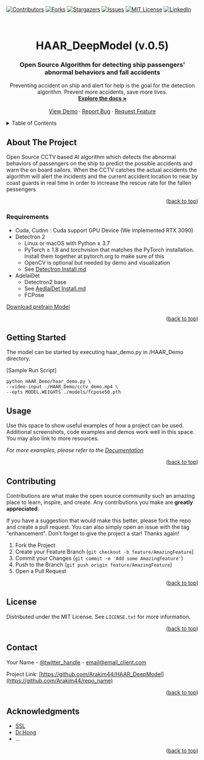
<!-- Improved compatibility of back to top link: See: https://github.com/othneildrew/Best-README-Template/pull/73 -->
<a name="readme-top"></a>




<!-- PROJECT SHIELDS -->
<!--
*** I'm using markdown "reference style" links for readability.
*** Reference links are enclosed in brackets [ ] instead of parentheses ( ).
*** See the bottom of this document for the declaration of the reference variables
*** for contributors-url, forks-url, etc. This is an optional, concise syntax you may use.
*** https://www.markdownguide.org/basic-syntax/#reference-style-links
-->
[![Contributors][contributors-shield]][contributors-url]
[![Forks][forks-shield]][forks-url]
[![Stargazers][stars-shield]][stars-url]
[![Issues][issues-shield]][issues-url]
[![MIT License][license-shield]][license-url]
[![LinkedIn][linkedin-shield]][linkedin-url]


<!-- PROJECT LOGO -->
<br />
<div align="center">
  <a href="https://github.com/Arakim44/HAAR_DeepModel">
    <!--
    <img src="images/logo.png" alt="Logo" width="80" height="80">
    -->
  </a>
<h1 align="center"> HAAR_DeepModel (v.0.5) </h1>

<h3 align="center">Open Source Algorithm for detecting ship passengers’ abnormal behaviors and fall accidents</h3>

  <p align="center">
    Preventing accident on ship and alert for help is the goal for the detection algorithm. Prevent more accidents, save more lives. 
    <br />
    <a href="https://github.com/Arakim44/HAAR_DeepModel"><strong>Explore the docs »</strong></a>
    <br />
    <br />
    <a href="https://github.com/Arakim44/HAAR_DeepModel">View Demo</a>
    ·
    <a href="https://github.com/Arakim44/HAAR_DeepModel/issues">Report Bug</a>
    ·
    <a href="https://github.com/Arakim44/HAAR_DeepModel/issues">Request Feature</a>
  </p>
</div>


 
<!-- TABLE OF CONTENTS -->
<details>
  <summary>Table of Contents</summary>
  <ol>
    <li>
      <a href="#about-the-project">About The Project</a>
      <ul>
        <li><a href="#built-with">Requirenments</a></li>
      </ul>
    </li>
    <li>
      <a href="#getting-started">Getting Started</a>
      <ul>
        <li><a href="#prerequisites">Prerequisites</a></li>
        <li><a href="#installation">Installation</a></li>
      </ul>
    </li>
    <li><a href="#usage">Usage</a></li>
    <li><a href="#roadmap">Roadmap</a></li>
    <li><a href="#contributing">Contributing</a></li>
    <li><a href="#license">License</a></li>
    <li><a href="#contact">Contact</a></li>
    <li><a href="#acknowledgments">Acknowledgments</a></li>
  </ol>
</details>



<!-- ABOUT THE PROJECT -->
## About The Project

<!--
[![Product Name Screen Shot][product-screenshot]](https://example.com)
-->

Open Source CCTV based AI algorithm which detects the abnormal behaviors of passengers on the ship to predict the possible accidents and warn the on board sailors. When the CCTV catches the actual accidents the algorithm will alert the incidents and the current accident location to near by coast guards in real time in order to increase the rescue rate for the fallen pessengers

<!--Here's a blank template to get started: To avoid retyping too much info. Do a search and replace with your text editor for the following: `github_username`, `repo_name`, `twitter_handle`, `linkedin_username`, `email_client`, `email`, `project_title`, `project_description`-->

<p align="right">(<a href="#readme-top">back to top</a>)</p>



### Requirements

* Cuda, Cudnn : Cuda support GPU Device (We implemented RTX 3090)
* Detectron 2 
  * Linux or macOS with Python ≥ 3.7
  * PyTorch ≥ 1.8 and torchvision that matches the PyTorch installation. Install them together at pytorch.org to make sure of this
  * OpenCV is optional but needed by demo and visualization
  * See [Detectron Install.md](https://github.com/facebookresearch/detectron2/blob/main/INSTALL.md)
* AdelaiDet
  * Detectron2 base
  * See [AedlaiDet Install.md](https://github.com/aim-uofa/AdelaiDet)
  * FCPose

[Download pretrain Model](https://github.com/aim-uofa/AdelaiDet/blob/master/configs/FCPose/README.md)


<!--
* [![Next][Next.js]][Next-url]
* [![React][React.js]][React-url]
* [![Vue][Vue.js]][Vue-url]
* [![Angular][Angular.io]][Angular-url]
* [![Svelte][Svelte.dev]][Svelte-url]
* [![Laravel][Laravel.com]][Laravel-url]
* [![Bootstrap][Bootstrap.com]][Bootstrap-url]
* [![JQuery][JQuery.com]][JQuery-url]

-->


<p align="right">(<a href="#readme-top">back to top</a>)</p>



<!-- GETTING STARTED -->

## Getting Started

The model can be started by executing haar_demo.py in /HAAR_Demo directory.


[Sample Run Script]
```
python HAAR_Demo/haar_demo.py \
--video-input ./HAAR_Demo/cctv_demo.mp4 \
--opts MODEL.WEIGHTS ./models/fcpose50.pth
```

<!--

### Prerequisites

This is an example of how to list things you need to use the software and how to install them.
* Tensorflow
  ```sh
   install  -g
  ```
* PyTorch
  ```sh
  something
  ```
* Jupyter Lab
  ```sh
  something
  ```

  
### Installation

1. Get a free API Key at [https://example.com](https://example.com)
2. Clone the repo
   ```sh
   git clone https://github.com/Arakim44/HAAR_DeepModel.git
   ```
3. Install packages
   ```sh
    install
   ```
4. Enter your API in `config.js`
   ```js
   const API_KEY = 'ENTER YOUR API';
   ```

<p align="right">(<a href="#readme-top">back to top</a>)</p>


<!-- USAGE EXAMPLES -->


## Usage

Use this space to show useful examples of how a project can be used. Additional screenshots, code examples and demos work well in this space. You may also link to more resources.

_For more examples, please refer to the [Documentation](https://example.com)_

<p align="right">(<a href="#readme-top">back to top</a>)</p>



<!-- ROADMAP -->

<!--
## Roadmap

- [ ] Feature 1
- [ ] Feature 2
- [ ] Feature 3
    - [ ] Nested Feature

See the [open issues](https://github.com/Arakim44/HAAR_DeepModel) for a full list of proposed features (and known issues).

<p align="right">(<a href="#readme-top">back to top</a>)</p>

-->

<!-- CONTRIBUTING -->
## Contributing

Contributions are what make the open source community such an amazing place to learn, inspire, and create. Any contributions you make are **greatly appreciated**.

If you have a suggestion that would make this better, please fork the repo and create a pull request. You can also simply open an issue with the tag "enhancement".
Don't forget to give the project a star! Thanks again!

1. Fork the Project
2. Create your Feature Branch (`git checkout -b feature/AmazingFeature`)
3. Commit your Changes (`git commit -m 'Add some AmazingFeature'`)
4. Push to the Branch (`git push origin feature/AmazingFeature`)
5. Open a Pull Request

<p align="right">(<a href="#readme-top">back to top</a>)</p>



<!-- LICENSE -->
## License

Distributed under the MIT License. See `LICENSE.txt` for more information.

<p align="right">(<a href="#readme-top">back to top</a>)</p>



<!-- CONTACT -->
## Contact

Your Name - [@twitter_handle](https://twitter.com/twitter_handle) - email@email_client.com

Project Link: [https://github.com/Arakim44/HAAR_DeepModel](https://github.com/Arakim44/repo_name)

<p align="right">(<a href="#readme-top">back to top</a>)</p>



<!-- ACKNOWLEDGMENTS -->
## Acknowledgments

* [SSL](https://www.smartsafety.co.kr/)
* [Dr.Hong](https://github.com/HongDoubleS)
* ...[]()

<p align="right">(<a href="#readme-top">back to top</a>)</p>



<!-- MARKDOWN LINKS & IMAGES -->
<!-- https://www.markdownguide.org/basic-syntax/#reference-style-links -->
[contributors-shield]: https://img.shields.io/github/contributors/Arakim44/HAAR_DeepModel.svg?style=for-the-badge
[contributors-url]: https://github.com/Arakim44/HAAR_DeepModel/graphs/contributors
[forks-shield]: https://img.shields.io/github/forks/Arakim44/HAAR_DeepModel.svg?style=for-the-badge
[forks-url]: https://github.com/Arakim44/HAAR_DeepModel/network/members
[stars-shield]: https://img.shields.io/github/stars/Arakim44/HAAR_DeepModel.svg?style=for-the-badge
[stars-url]: https://github.com/Arakim44/HAAR_DeepModel/stargazers
[issues-shield]: https://img.shields.io/github/issues/Arakim44/HAAR_DeepModel.svg?style=for-the-badge
[issues-url]: https://github.com/Arakim44/HAAR_DeepModel/issues
[license-shield]: https://img.shields.io/github/license/Arakim44/HAAR_DeepModel.svg?style=for-the-badge
[license-url]: https://github.com/Arakim44/HAAR_DeepModel/blob/master/LICENSE.txt
[linkedin-shield]: https://img.shields.io/badge/-LinkedIn-black.svg?style=for-the-badge&logo=linkedin&colorB=555
[linkedin-url]: https://linkedin.com/in/linkedin_username
[product-screenshot]: images/screenshot.png
[Next.js]: https://img.shields.io/badge/next.js-000000?style=for-the-badge&logo=nextdotjs&logoColor=white
[Next-url]: https://nextjs.org/
[React.js]: https://img.shields.io/badge/React-20232A?style=for-the-badge&logo=react&logoColor=61DAFB
[React-url]: https://reactjs.org/
[Vue.js]: https://img.shields.io/badge/Vue.js-35495E?style=for-the-badge&logo=vuedotjs&logoColor=4FC08D
[Vue-url]: https://vuejs.org/
[Angular.io]: https://img.shields.io/badge/Angular-DD0031?style=for-the-badge&logo=angular&logoColor=white
[Angular-url]: https://angular.io/
[Svelte.dev]: https://img.shields.io/badge/Svelte-4A4A55?style=for-the-badge&logo=svelte&logoColor=FF3E00
[Svelte-url]: https://svelte.dev/
[Laravel.com]: https://img.shields.io/badge/Laravel-FF2D20?style=for-the-badge&logo=laravel&logoColor=white
[Laravel-url]: https://laravel.com
[Bootstrap.com]: https://img.shields.io/badge/Bootstrap-563D7C?style=for-the-badge&logo=bootstrap&logoColor=white
[Bootstrap-url]: https://getbootstrap.com
[JQuery.com]: https://img.shields.io/badge/jQuery-0769AD?style=for-the-badge&logo=jquery&logoColor=white
[JQuery-url]: https://jquery.com 

